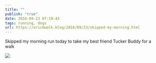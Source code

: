 ```yaml
---
title: ""
publish: "true"
date: 2016-09-23 07:19:43
tags: running, dogs
url: https://ericmwalk.blog/2016/09/23/skipped-my-morning.html
---
```


Skipped my morning run today to take my best friend Tucker Buddy for a walk

![](https://ericmwalk.blog/uploads/2022/abaff529b8.jpg)